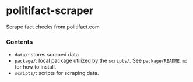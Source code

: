 # politifact-scraper
Scrape fact checks from politifact.com


### Contents
- `data/`: stores scraped data
- `package/`: local package utilized by the `scripts/`. See `package/README.md` for how to install.
- `scripts/`: scripts for scraping data. 
